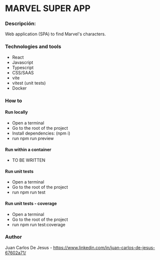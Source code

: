 # MARVEL SUPER APP

### Descripción:

Web application (SPA) to find Marvel's characters.

### Technologies and tools

-  React
-  Javascript
-  Typescript
-  CSS/SAAS 
-  vite
-  vitest (unit tests)
-  Docker

### How to

#### Run locally

- Open a terminal
- Go to the root of the project
- Install dependencies: (npm i)
- run npm run preview


#### Run within a container

- TO BE WRITTEN


#### Run unit tests

- Open a terminal
- Go to the root of the project
- run npm run test

#### Run unit tests - coverage

- Open a terminal
- Go to the root of the project
- run npm run test:coverage

### Author

Juan Carlos De Jesus - https://www.linkedin.com/in/juan-carlos-de-jesus-67602a71/